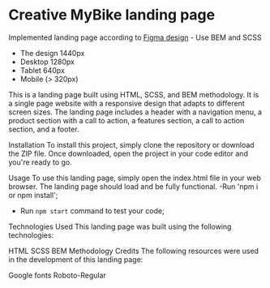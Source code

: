 # Creative MyBike landing page

Implemented landing page according to [Figma design](https://www.figma.com/file/NZQAIydtHo5QkINyGLHNcq/BIKE-New-Version?node-id=0-1&t=PxgezX5UUNfopBx0-0) - Use BEM and SCSS

- The design 1440px
- Desktop 1280px
- Tablet 640px
- Mobile (> 320px)

This is a landing page built using HTML, SCSS, and BEM methodology. It is a single page website with a responsive design that adapts to different screen sizes. The landing page includes a header with a navigation menu, a product section with a call to action, a features section, a call to action section, and a footer.

Installation
To install this project, simply clone the repository or download the ZIP file. Once downloaded, open the project in your code editor and you're ready to go.

Usage
To use this landing page, simply open the index.html file in your web browser. The landing page should load and be fully functional.
-Run 'npm i or npm install';
- Run `npm start` command to test your code;

Technologies Used
This landing page was built using the following technologies:

HTML
SCSS
BEM Methodology
Credits
The following resources were used in the development of this landing page:

Google fonts Roboto-Regular
